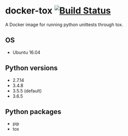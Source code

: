 # docker-tox [![Build Status](https://travis-ci.org/shushen/tox.svg?branch=master)](https://travis-ci.org/shushen/tox)

A Docker image for running python unittests through tox.

## OS

* Ubuntu 16.04

## Python versions

* 2.7.14
* 3.4.8
* 3.5.5 (default)
* 3.6.5

## Python packages

* pip
* tox
